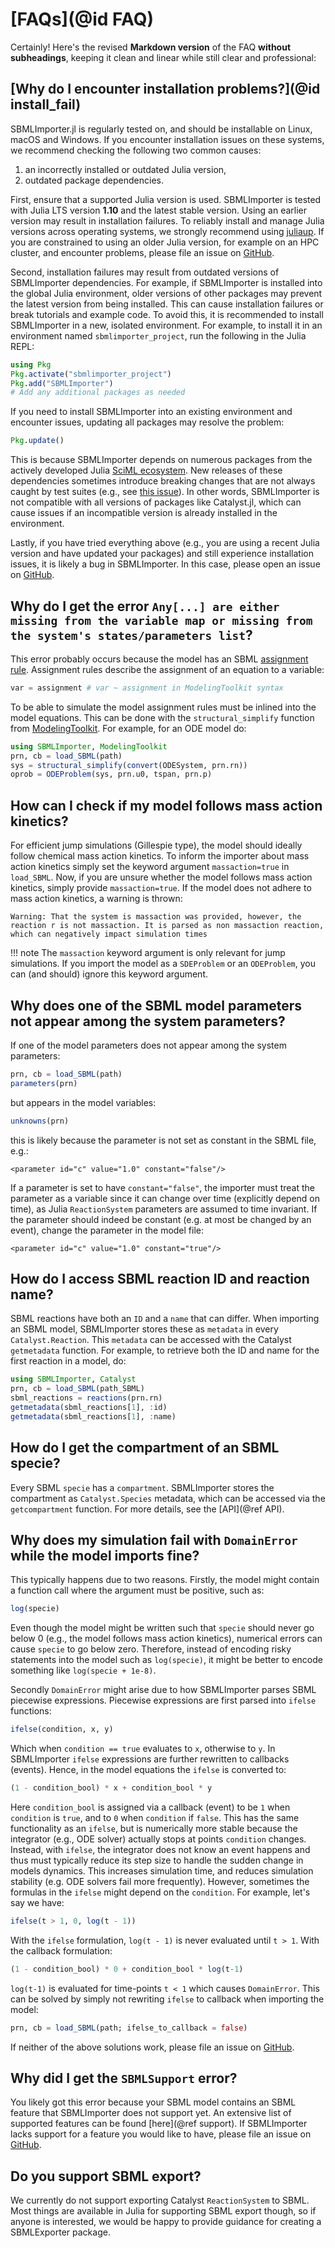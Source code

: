 # [FAQs](@id FAQ)

Certainly! Here's the revised **Markdown version** of the FAQ **without subheadings**, keeping it clean and linear while still clear and professional:

## [Why do I encounter installation problems?](@id install_fail)

SBMLImporter.jl is regularly tested on, and should be installable on Linux, macOS and Windows. If you encounter installation issues on these systems, we recommend checking the following two common causes:

1. an incorrectly installed or outdated Julia version,  
2. outdated package dependencies.

First, ensure that a supported Julia version is used. SBMLImporter is tested with Julia LTS version **1.10** and the latest stable version. Using an earlier version may result in installation failures. To reliably install and manage Julia versions across operating systems, we strongly recommend using [juliaup](https://github.com/JuliaLang/juliaup). If you are constrained to using an older Julia version, for example on an HPC cluster, and encounter problems, please file an issue on [GitHub](https://github.com/sebapersson/SBMLImporter.jl/issues).

Second, installation failures may result from outdated versions of SBMLImporter dependencies. For example, if SBMLImporter is installed into the global Julia environment, older versions of other packages may prevent the latest version from being installed. This can cause installation failures or break tutorials and example code. To avoid this, it is recommended to install SBMLImporter in a new, isolated environment. For example, to install it in an environment named `sbmlimporter_project`, run the following in the Julia REPL:

```julia
using Pkg
Pkg.activate("sbmlimporter_project")
Pkg.add("SBMLImporter")
# Add any additional packages as needed
```

If you need to install SBMLImporter into an existing environment and encounter issues, updating all packages may resolve the problem:

```julia
Pkg.update()
```

This is because SBMLImporter depends on numerous packages from the actively developed Julia [SciML ecosystem](https://sciml.ai/). New releases of these dependencies sometimes introduce breaking changes that are not always caught by test suites (e.g., see [this issue](https://github.com/SciML/Catalyst.jl/issues/1075)). In other words, SBMLImporter is not compatible with all versions of packages like Catalyst.jl, which can cause issues if an incompatible version is already installed in the environment.

Lastly, if you have tried everything above (e.g., you are using a recent Julia version and have updated your packages) and still experience installation issues, it is likely a bug in SBMLImporter. In this case, please open an issue on [GitHub](https://github.com/sebapersson/SBMLImporter.jl).

## Why do I get the error `Any[...] are either missing from the variable map or missing from the system's states/parameters list`?

This error probably occurs because the model has an SBML [assignment rule](https://synonym.caltech.edu/software/libsbml/5.18.0/docs/formatted/java-api/?org/sbml/libsbml/AssignmentRule.html). Assignment rules describe the assignment of an equation to a variable:

```julia
var = assignment # var ~ assignment in ModelingToolkit syntax
```

To be able to simulate the model assignment rules must be inlined into the model equations. This can be done with the `structural_simplify` function from [ModelingToolkit](https://github.com/SciML/ModelingToolkit.jl). For example, for an ODE model do:

```julia
using SBMLImporter, ModelingToolkit
prn, cb = load_SBML(path)
sys = structural_simplify(convert(ODESystem, prn.rn))
oprob = ODEProblem(sys, prn.u0, tspan, prn.p)
```

## How can I check if my model follows mass action kinetics?

For efficient jump simulations (Gillespie type), the model should ideally follow chemical mass action kinetics. To inform the importer about mass action kinetics simply set the keyword argument `massaction=true` in `load_SBML`. Now, if you are unsure whether the model follows mass action kinetics, simply provide `massaction=true`. If the model does not adhere to mass action kinetics, a warning is thrown:

```
Warning: That the system is massaction was provided, however, the reaction r is not massaction. It is parsed as non massaction reaction, which can negatively impact simulation times
```

!!! note
    The `massaction` keyword argument is only relevant for jump simulations. If you import the model as a `SDEProblem` or an `ODEProblem`, you can (and should) ignore this keyword argument.

## Why does one of the SBML model parameters not appear among the system parameters?

If one of the model parameters does not appear among the system parameters:

```julia
prn, cb = load_SBML(path)
parameters(prn)
```

but appears in the model variables:

```julia
unknowns(prn)
```

this is likely because the parameter is not set as constant in the SBML file, e.g.:

```SBML
<parameter id="c" value="1.0" constant="false"/>
```

If a parameter is set to have `constant="false"`, the importer must treat the parameter as a variable since it can change over time (explicitly depend on time), as Julia `ReactionSystem` parameters are assumed to time invariant. If the parameter should indeed be constant (e.g. at most be changed by an event), change the parameter in the model file:

```SBML
<parameter id="c" value="1.0" constant="true"/>
```

## How do I access SBML reaction ID and reaction name?

SBML reactions have both an `ID` and a `name` that can differ. When importing an SBML model, SBMLImporter stores these as `metadata` in every `Catalyst.Reaction`. This `metadata` can be accessed with the Catalyst `getmetadata` function. For example, to retrieve both the ID and name for the first reaction in a model, do:

```julia
using SBMLImporter, Catalyst
prn, cb = load_SBML(path_SBML)
sbml_reactions = reactions(prn.rn)
getmetadata(sbml_reactions[1], :id)
getmetadata(sbml_reactions[1], :name)
```

## How do I get the compartment of an SBML specie?

Every SBML `specie` has a `compartment`. SBMLImporter stores the compartment as `Catalyst.Species` metadata, which can be accessed via the `getcompartment` function. For more details, see the [API](@ref API).

## Why does my simulation fail with `DomainError` while the model imports fine?

This typically happens due to two reasons. Firstly, the model might contain a function call where the argument must be positive, such as:

```julia
log(specie)
```

Even though the model might be written such that `specie` should never go below 0 (e.g., the model follows mass action kinetics), numerical errors can cause `specie` to go below zero. Therefore, instead of encoding risky statements into the model such as `log(specie)`, it might be better to encode something like `log(specie + 1e-8)`.

Secondly `DomainError` might arise due to how SBMLImporter parses SBML piecewise expressions. Piecewise expressions are first parsed into `ifelse` functions:

```julia
ifelse(condition, x, y)
```

Which when `condition == true` evaluates to `x`, otherwise to `y`. In SBMLImporter `ifelse` expressions are further rewritten to callbacks (events). Hence, in the model equations the `ifelse` is converted to:

```julia
(1 - condition_bool) * x + condition_bool * y
```

Here `condition_bool` is assigned via a callback (event) to be `1` when `condition` is `true`, and to `0` when `condition` if `false`. This has the same functionality as an `ifelse`, but is numerically more stable because the integrator (e.g., ODE solver) actually stops at points `condition` changes. Instead, with `ifelse`, the integrator does not know an event happens and thus must typically reduce its step size to handle the sudden change in models dynamics. This increases simulation time, and reduces simulation stability (e.g. ODE solvers fail more frequently). However, sometimes the formulas in the `ifelse` might depend on the `condition`. For example, let's say we have:

```julia
ifelse(t > 1, 0, log(t - 1))
```

With the `ifelse` formulation, `log(t - 1)` is never evaluated until `t > 1`. With the callback formulation:

```julia
(1 - condition_bool) * 0 + condition_bool * log(t-1)
```

`log(t-1)` is evaluated for time-points `t < 1` which causes `DomainError`. This can be solved by simply not rewriting `ifelse` to callback when importing the model:

```julia
prn, cb = load_SBML(path; ifelse_to_callback = false)
```

If neither of the above solutions work, please file an issue on [GitHub](https://github.com/sebapersson/SBMLImporter.jl).

## Why did I get the `SBMLSupport` error?

You likely got this error because your SBML model contains an SBML feature that SBMLImporter does not support yet. An extensive list of supported features can be found [here](@ref support). If SBMLImporter lacks support for a feature you would like to have, please file an issue on [GitHub](https://github.com/sebapersson/SBMLImporter.jl).

## Do you support SBML export?

We currently do not support exporting Catalyst `ReactionSystem` to SBML. Most things are available in Julia for supporting SBML export though, so if anyone is interested, we would be happy to provide guidance for creating a SBMLExporter package.

